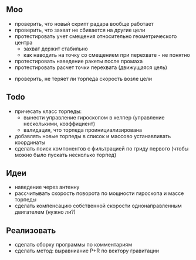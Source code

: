 ﻿## Moo

+ проверить, что новый скрипт радара вообще работает
+ проверить, что захват не сбивается на другие цели
+ протестировать учет смещения относительно геометрического центра
  - захват держит стабильно
  - как наводить на точку со смещением при перехвате - не понятно
+ протестировать наведение ракеты после промаха
+ протестировать расчет точки перехвата (движущаяся цель)
- проверить, не теряет ли торпеда скорость возле цели

## Todo

- причесать класс торпеды: 
  - вынести управление гироскопом в хелпер (управление несколькими, коэффициент)
  - валидация, что торпеда проинициализирована
- добавлять новые торпеды в список и массово устанавливать координаты
- сделать поиск компонентов с фильтрацией по гриду первого (чтобы можно было пускать несколько торпед)

## Идеи

- наведение через антенну
- рассчитывать скорость поворота по мощности гироскопа и массе торпеды
- сделать компенсацию собственной скорости однонаправленным двигателем (нужно ли?)

## Реализовать

- сделать сборку программы по комментариям
- сделать метод: выравниание P+R по вектору гравитации



